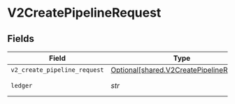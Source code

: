 # V2CreatePipelineRequest


## Fields

| Field                                                                                      | Type                                                                                       | Required                                                                                   | Description                                                                                | Example                                                                                    |
| ------------------------------------------------------------------------------------------ | ------------------------------------------------------------------------------------------ | ------------------------------------------------------------------------------------------ | ------------------------------------------------------------------------------------------ | ------------------------------------------------------------------------------------------ |
| `v2_create_pipeline_request`                                                               | [Optional[shared.V2CreatePipelineRequest]](../../models/shared/v2createpipelinerequest.md) | :heavy_minus_sign:                                                                         | N/A                                                                                        |                                                                                            |
| `ledger`                                                                                   | *str*                                                                                      | :heavy_check_mark:                                                                         | Name of the ledger.                                                                        | ledger001                                                                                  |